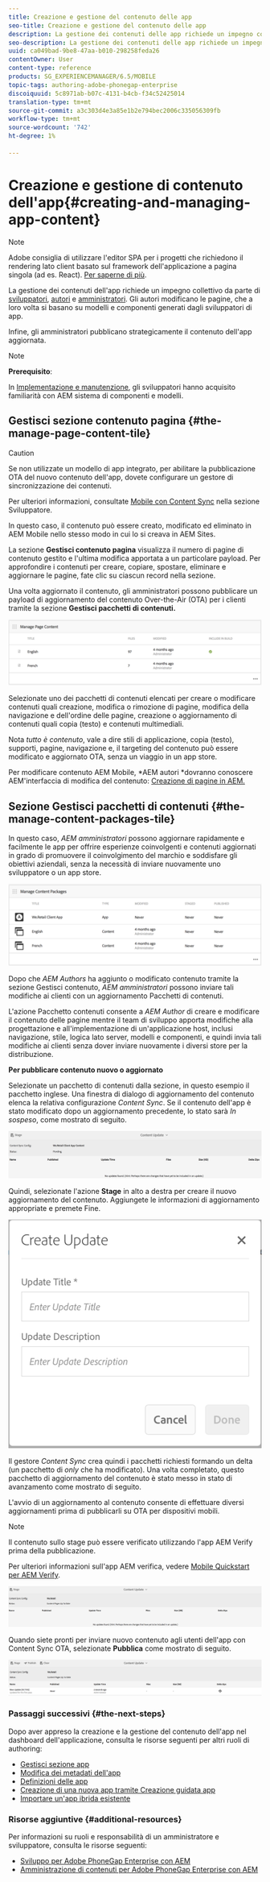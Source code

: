 ```yaml
---
title: Creazione e gestione del contenuto delle app
seo-title: Creazione e gestione del contenuto delle app
description: La gestione dei contenuti delle app richiede un impegno collettivo da parte di sviluppatori, autori di contenuti e amministratori.  Gli autori modificano le pagine, che a loro volta si basano su modelli e componenti generati dagli sviluppatori di app.
seo-description: La gestione dei contenuti delle app richiede un impegno collettivo da parte di sviluppatori, autori di contenuti e amministratori.  Gli autori modificano le pagine, che a loro volta si basano su modelli e componenti generati dagli sviluppatori di app.
uuid: ca049bad-9be8-47aa-b010-298258feda26
contentOwner: User
content-type: reference
products: SG_EXPERIENCEMANAGER/6.5/MOBILE
topic-tags: authoring-adobe-phonegap-enterprise
discoiquuid: 5c8971ab-b07c-4131-b4cb-f34c52425014
translation-type: tm+mt
source-git-commit: a3c303d4e3a85e1b2e794bec2006c335056309fb
workflow-type: tm+mt
source-wordcount: '742'
ht-degree: 1%

---
```



# Creazione e gestione di contenuto dell&#39;app{#creating-and-managing-app-content}

>[!NOTE]
>
> Adobe consiglia di utilizzare l&#39;editor SPA per i progetti che richiedono il rendering lato client basato sul framework dell&#39;applicazione a pagina singola (ad es. React). [Per saperne di più](/help/sites-developing/spa-overview.md).

La gestione dei contenuti dell&#39;app richiede un impegno collettivo da parte di [sviluppatori](#developer), [autori](#author) e [amministratori](#administrator). Gli autori modificano le pagine, che a loro volta si basano su modelli e componenti generati dagli sviluppatori di app.

Infine, gli amministratori pubblicano strategicamente il contenuto dell&#39;app aggiornata.

>[!NOTE]
>
>**Prerequisito**:
>
>In [Implementazione e manutenzione](/help/sites-deploying/deploy.md), gli sviluppatori hanno acquisito familiarità con AEM sistema di componenti e modelli.

## Gestisci sezione contenuto pagina {#the-manage-page-content-tile}

>[!CAUTION]
>
>Se non utilizzate un modello di app integrato, per abilitare la pubblicazione OTA del nuovo contenuto dell&#39;app, dovete configurare un gestore di sincronizzazione dei contenuti.
>
>Per ulteriori informazioni, consultate [Mobile con Content Sync](/help/mobile/phonegap-contentsync.md) nella sezione Sviluppatore.

In questo caso, il contenuto può essere creato, modificato ed eliminato in  AEM Mobile nello stesso modo in cui lo si creava in  AEM Sites.

La sezione **Gestisci contenuto pagina** visualizza il numero di pagine di contenuto gestito e l&#39;ultima modifica apportata a un particolare payload. Per approfondire i contenuti per creare, copiare, spostare, eliminare e aggiornare le pagine, fate clic su ciascun record nella sezione.

Una volta aggiornato il contenuto, gli amministratori possono pubblicare un payload di aggiornamento del contenuto Over-the-Air (OTA) per i clienti tramite la sezione **Gestisci pacchetti di contenuti.**

![chlimage_1-161](assets/chlimage_1-161.png)

Selezionate uno dei pacchetti di contenuti elencati per creare o modificare contenuti quali creazione, modifica o rimozione di pagine, modifica della navigazione e dell&#39;ordine delle pagine, creazione o aggiornamento di contenuti quali copia (testo) e contenuti multimediali.

Nota *tutto è contenuto*, vale a dire stili di applicazione, copia (testo), supporti, pagine, navigazione e, il targeting del contenuto può essere modificato e aggiornato OTA, senza un viaggio in un app store.

Per modificare  contenuto AEM Mobile, *AEM autori *dovranno conoscere AEM&#39;interfaccia di modifica del contenuto: [Creazione di pagine in AEM.](/help/sites-authoring/qg-page-authoring.md)

## Sezione Gestisci pacchetti di contenuti {#the-manage-content-packages-tile}

In questo caso, *AEM amministratori* possono aggiornare rapidamente e facilmente le app per offrire esperienze coinvolgenti e contenuti aggiornati in grado di promuovere il coinvolgimento del marchio e soddisfare gli obiettivi aziendali, senza la necessità di inviare nuovamente uno sviluppatore o un app store.

![chlimage_1-162](assets/chlimage_1-162.png)

Dopo che *AEM Authors* ha aggiunto o modificato contenuto tramite la sezione Gestisci contenuto, *AEM amministratori* possono inviare tali modifiche ai clienti con un aggiornamento Pacchetti di contenuti.

L&#39;azione Pacchetto contenuti consente a *AEM Author* di creare e modificare il contenuto delle pagine mentre il team di sviluppo apporta modifiche alla progettazione e all&#39;implementazione di un&#39;applicazione host, inclusi navigazione, stile, logica lato server, modelli e componenti, e quindi invia tali modifiche ai clienti senza dover inviare nuovamente i diversi store per la distribuzione.

**Per pubblicare contenuto nuovo o aggiornato**

Selezionate un pacchetto di contenuti dalla sezione, in questo esempio il pacchetto inglese. Una finestra di dialogo di aggiornamento del contenuto elenca la relativa configurazione *Content Sync*. Se il contenuto dell&#39;app è stato modificato dopo un aggiornamento precedente, lo stato sarà *In sospeso*, come mostrato di seguito.

![chlimage_1-163](assets/chlimage_1-163.png)

Quindi, selezionate l&#39;azione **Stage** in alto a destra per creare il nuovo aggiornamento del contenuto. Aggiungete le informazioni di aggiornamento appropriate e premete Fine.

![chlimage_1-164](assets/chlimage_1-164.png)

Il gestore *Content Sync* crea quindi i pacchetti richiesti formando un delta (un pacchetto di *only* che ha modificato). Una volta completato, questo pacchetto di aggiornamento del contenuto è stato messo in stato di avanzamento come mostrato di seguito.

L&#39;avvio di un aggiornamento al contenuto consente di effettuare diversi aggiornamenti prima di pubblicarli su OTA per dispositivi mobili.

>[!NOTE]
>
>Il contenuto sullo stage può essere verificato utilizzando l&#39;app AEM Verify prima della pubblicazione.
>
>Per ulteriori informazioni sull&#39;app AEM verifica, vedere [Mobile Quickstart per AEM Verify](/help/mobile/phonegap-mobile-quickstart.md).

![chlimage_1-165](assets/chlimage_1-165.png)

Quando siete pronti per inviare nuovo contenuto agli utenti dell&#39;app con Content Sync OTA, selezionate **Pubblica** come mostrato di seguito.

![chlimage_1-166](assets/chlimage_1-166.png)

### Passaggi successivi {#the-next-steps}

Dopo aver appreso la creazione e la gestione del contenuto dell&#39;app nel dashboard dell&#39;applicazione, consulta le risorse seguenti per altri ruoli di authoring:

* [Gestisci sezione app](/help/mobile/phonegap-app-details-tile.md)
* [Modifica dei metadati dell&#39;app](/help/mobile/phonegap-editmetadata.md)
* [Definizioni delle app](/help/mobile/phonegap-app-definitions.md)
* [Creazione di una nuova app tramite Creazione guidata app](/help/mobile/phonegap-create-new-app.md)
* [Importare un&#39;app ibrida esistente](/help/mobile/phonegap-adding-content-to-imported-app.md)

### Risorse aggiuntive {#additional-resources}

Per informazioni su ruoli e responsabilità di un amministratore e sviluppatore, consulta le risorse seguenti:

* [Sviluppo per  Adobe PhoneGap Enterprise con AEM](/help/mobile/developing-in-phonegap.md)
* [Amministrazione di contenuti per  Adobe PhoneGap Enterprise con AEM](/help/mobile/administer-phonegap.md)
